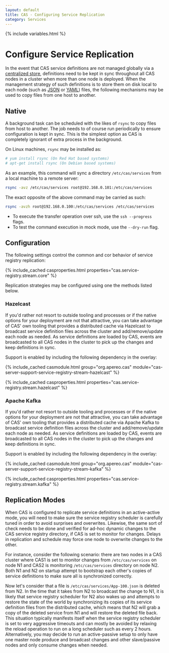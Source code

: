 ```yaml
---
layout: default
title: CAS - Configuring Service Replication
category: Services
---
```


{% include variables.html %}

# Configure Service Replication

In the event that CAS service definitions are not managed globally via a [centralized store](Service-Management.html), 
definitions need to be kept in sync throughout all CAS nodes in a cluster when more than one node is deployed. 
When the management strategy of such definitions is to store them on disk local to 
each node (such as [JSON](JSON-Service-Management.html) or [YAML](YAML-Service-Management.html)) files, 
the following mechanisms may be used to copy files from one host to another.

## Native

A background task can be scheduled with the likes of `rsync` to copy files from host to another. 
The job needs to of course run periodically to ensure configuration is kept in sync. 
This is the simplest option as CAS is completely ignorant of extra process in the background.

On Linux machines, `rsync` may be installed as:

```bash
# yum install rsync (On Red Hat based systems)
# apt-get install rsync (On Debian based systems)
```

As an example, this command will sync a directory `/etc/cas/services` from a local machine to a remote server:

```bash
rsync -avz /etc/cas/services root@192.168.0.101:/etc/cas/services
```

The exact opposite of the above command may be carried as such:

```bash
rsync -avzh root@192.168.0.100:/etc/cas/services /etc/cas/services
```

- To execute the transfer operation over ssh, use the `ssh --progress` flags.
- To test the command execution in mock mode, use the `--dry-run` flag.

## Configuration
   
The following settings control the common and cor behavior of service registry replication:

{% include_cached casproperties.html properties="cas.service-registry.stream.core" %}
                                                                                 
Replication strategies may be configured using one the methods listed below. 

### Hazelcast

If you'd rather not resort to outside tooling and processes or if the native options for your 
deployment are not that attractive, you can take advantage of CAS' own tooling that provides a 
distributed cache via Hazelcast to broadcast service definition files across the cluster and add/remove/update 
each node as needed. As service definitions are loaded by CAS, events are broadcasted to all 
CAS nodes in the cluster to pick up the changes and keep definitions in sync. 

Support is enabled by including the following dependency in the overlay:

{% include_cached casmodule.html group="org.apereo.cas" module="cas-server-support-service-registry-stream-hazelcast" %}

{% include_cached casproperties.html properties="cas.service-registry.stream.hazelcast" %}

### Apache Kafka

If you'd rather not resort to outside tooling and processes or if the native options for your 
deployment are not that attractive, you can take advantage of CAS' own tooling that provides a 
distributed cache via Apache Kafka to broadcast service definition files across the cluster and add/remove/update 
each node as needed. As service definitions are loaded by CAS, events are broadcasted to all 
CAS nodes in the cluster to pick up the changes and keep definitions in sync. 

Support is enabled by including the following dependency in the overlay:

{% include_cached casmodule.html group="org.apereo.cas" module="cas-server-support-service-registry-stream-kafka" %}

{% include_cached casproperties.html properties="cas.service-registry.stream.kafka" %}

## Replication Modes

When CAS is configured to replicate service definitions in an 
active-active mode, you will need to make sure the service registry 
scheduler is carefully tuned in order to avoid surprises and overwrites. Likewise, the same 
sort of check needs to be done and verified for ad-hoc dynamic changes to the CAS service 
registry directory, if CAS is set to monitor for changes. Delays in replication and 
schedule may force one node to overwrite changes to the other.

For instance, consider the following scenario: there are two nodes in a CAS cluster 
where CAS1 is set to monitor changes from `/etc/cas/services` on node N1 and CAS2 is 
monitoring `/etc/cas/services` directory on node N2. Both N1 and N2 on startup attempt 
to bootstrap each other's copies of service definitions to make sure all is synchronized correctly. 

Now let's consider that a file is `/etc/cas/services/App-100.json` is deleted from 
N2. In the time that it takes from N2 to broadcast the change to N1, it is likely that 
service registry scheduler for N2 also wakes up and attempts to restore the state of 
the world by synchronizing its copies of its service definition files from the 
distributed cache, which means that N2 will grab a copy of the deleted service 
from N1 and will restore the deleted file back. This situation typically manifests 
itself when the service registry scheduler is set to very aggressive timeouts and 
can mostly be avoided by relaxing the reload operation to run on a long scheduler 
such as every 2 hours. Alternatively, you may decide to run an active-passive setup 
to only have one master node produce and broadcast changes and other slave/passive 
nodes and only consume changes when needed.

